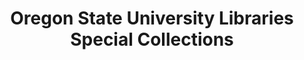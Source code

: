 ---
layout: repo
title: "Oregon State University Libraries Special Collections"
id: 25239
permalink: repos/25239/
---